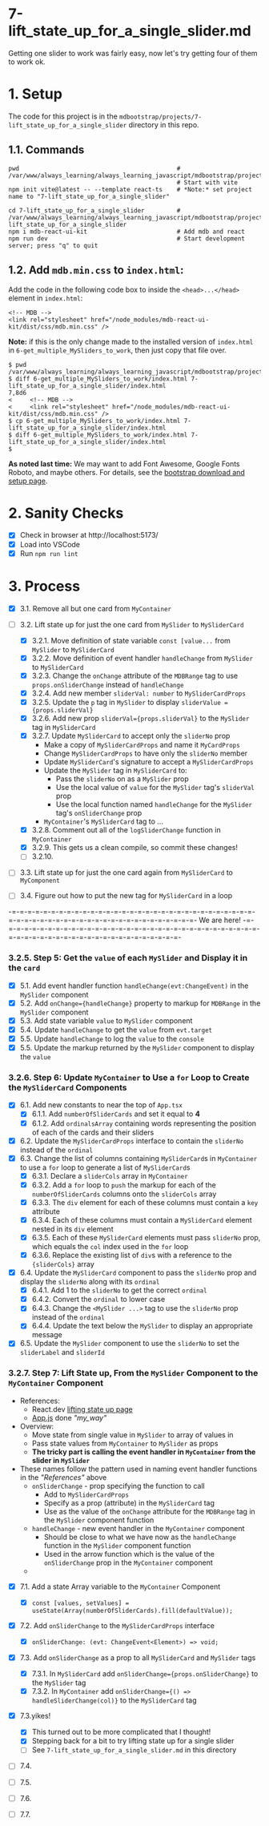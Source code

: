 
# 7-lift_state_up_for_a_single_slider.md

Getting one slider to work was fairly easy, now let's try getting four of them to work ok.

# 1. Setup

The code for this project is in the `mdbootstrap/projects/7-lift_state_up_for_a_single_slider` directory in this repo.

## 1.1. Commands

```
pwd                                            # /var/www/always_learning/always_learning_javascript/mdbootstrap/projects
                                               # Start with vite
npm init vite@latest -- --template react-ts    # *Note:* set project name to "7-lift_state_up_for_a_single_slider"

cd 7-lift_state_up_for_a_single_slider         # /var/www/always_learning/always_learning_javascript/mdbootstrap/projects/7-lift_state_up_for_a_single_slider
npm i mdb-react-ui-kit                         # Add mdb and react
npm run dev                                    # Start development server; press "q" to quit
```

## 1.2. Add `mdb.min.css` to `index.html`:

Add the code in the following code box to inside the `<head>...</head>` element in `index.html`:

```
<!-- MDB -->
<link rel="stylesheet" href="/node_modules/mdb-react-ui-kit/dist/css/mdb.min.css" />
```

**Note:** if this is the only change made to the installed version of `index.html` in `6-get_multiple_MySliders_to_work`,
then just copy that file over.

```
$ pwd
/var/www/always_learning/always_learning_javascript/mdbootstrap/projects
$ diff 6-get_multiple_MySliders_to_work/index.html 7-lift_state_up_for_a_single_slider/index.html
7,8d6
<     <!-- MDB -->
<     <link rel="stylesheet" href="/node_modules/mdb-react-ui-kit/dist/css/mdb.min.css" />
$ cp 6-get_multiple_MySliders_to_work/index.html 7-lift_state_up_for_a_single_slider/index.html
$ diff 6-get_multiple_MySliders_to_work/index.html 7-lift_state_up_for_a_single_slider/index.html
$
```

**As noted last time:** We may want to add Font Awesome, Google Fonts Roboto, and maybe others.
For details, see the
[bootstrap download and setup page](https://mdbootstrap.com/learn/mdb-foundations/bootstrap/download-and-setup/).

# 2. Sanity Checks

- [x] Check in browser at http://localhost:5173/
- [x] Load into VSCode
- [x] Run `npm run lint`

# 3. Process

- [x] 3.1. Remove all but one card from `MyContainer`
- [ ] 3.2. Lift state up for just the one card from `MySlider` to `MySliderCard`
  - [x] 3.2.1. Move definition of state variable `const [value...` from `MySlider` to `MySliderCard`
  - [x] 3.2.2. Move definition of event handler `handleChange` from `MySlider` to `MySliderCard`
  - [x] 3.2.3. Change the `onChange` attribute of the `MDBRange` tag to use `props.onSliderChange` instead of `handleChange`
  - [x] 3.2.4. Add new member `sliderVal: number` to `MySliderCardProps`
  - [x] 3.2.5. Update the `p` tag in `MySlider` to display `sliderValue = {props.sliderVal}`
  - [x] 3.2.6. Add new prop `sliderVal={props.sliderVal}` to the `MySlider` tag in `MySliderCard`
  - [x] 3.2.7. Update `MySliderCard` to accept only the `sliderNo` prop
    - Make a copy of `MySliderCardProps` and name it `MyCardProps`
    - Change `MySliderCardProps` to have only the `sliderNo` member
    - Update `MySliderCard`'s signature to accept a `MySliderCardProps`
    - Update the `MySlider` tag in `MySliderCard` to:
      - Pass the `sliderNo` on as a `MySlider` prop
      - Use the local value of `value` for the `MySlider` tag's `sliderVal` prop
      - Use the local function named `handleChange` for the `MySlider` tag's `onSliderChange` prop
    - `MyContainer`'s `MySliderCard` tag to ...   
  - [x] 3.2.8. Comment out all of the `logSliderChange` function in `MyContainer`
  - [x] 3.2.9. This gets us a clean compile, so commit these changes!
  - [ ] 3.2.10. 
- [ ] 3.3. Lift state up for just the one card again from `MySliderCard` to `MyComponent`
- [ ] 3.4. Figure out how to put the new tag for `MySliderCard` in a loop


-=-=-=-=-=-=-=-=-=-=-=-=-=-=-=-=-=-=-=-=-=-=-=-=-=-=-=-=-=-=-=-=-=-=-=-=-=-=-=-=-=-=-=-=-=-=-=-=-=-=-=-=-=-=-=-
We are here!
-=-=-=-=-=-=-=-=-=-=-=-=-=-=-=-=-=-=-=-=-=-=-=-=-=-=-=-=-=-=-=-=-=-=-=-=-=-=-=-=-=-=-=-=-=-=-=-=-=-=-=-=-=-=-=-


### 3.2.5. Step 5: Get the `value` of each `MySlider` and Display it in the `card`

- [x] 5.1. Add event handler function `handleChange(evt:ChangeEvent)` in the `MySlider` component
- [x] 5.2. Add `onChange={handleChange}` property to markup for `MDBRange` in the `MySlider` component
- [x] 5.3. Add state variable `value` to `MySlider` component
- [x] 5.4. Update `handleChange` to get the `value` from `evt.target`
- [x] 5.5. Update `handleChange` to log the `value` to the `console`
- [x] 5.5. Update the markup returned by the `MySlider` component to display the `value`

### 3.2.6. Step 6: Update `MyContainer` to Use a `for` Loop to Create the `MySliderCard` Components

- [x] 6.1. Add new constants to near the top of `App.tsx`
  - [x] 6.1.1. Add `numberOfSliderCards` and set it equal to **4**
  - [x] 6.1.2.  Add `ordinalsArray` containing words representing the position of each of the cards and their sliders
- [x] 6.2. Update the `MySliderCardProps` interface to contain the `sliderNo` instead of the `ordinal`
- [x] 6.3. Change the list of columns containing `MySliderCard`s in `MyContainer` to use a `for` loop to generate a list of `MySliderCard`s
  - [x] 6.3.1. Declare a `sliderCols` array in `MyContainer`
  - [x] 6.3.2. Add a `for` loop to `push` the markup for each of the `numberOfSliderCards` columns onto the `sliderCols` array
  - [x] 6.3.3. The `div` element for each of these columns must contain a `key` attribute
  - [x] 6.3.4. Each of these columns must contain a `MySliderCard` element nested in its `div` element
  - [x] 6.3.5. Each of these `MySliderCard` elements must pass `sliderNo` prop, which equals the `col` index used in the `for` loop
  - [x] 6.3.6. Replace the existing list of `div`s with a reference to the `{sliderCols}` array
- [x] 6.4. Update the `MySliderCard` component to pass the `sliderNo` prop and display the `sliderNo` along with its `ordinal`
  - [x] 6.4.1. Add 1 to the `sliderNo` to get the correct `ordinal`
  - [x] 6.4.2. Convert the `ordinal` to lower case
  - [x] 6.4.3. Change the `<MySlider ...>` tag to use the `sliderNo` prop instead of the `ordinal`
  - [x] 6.4.4. Update the text below the `MySlider` to display an appropriate message
- [x] 6.5. Update the `MySlider` component to use the `sliderNo` to set the `sliderLabel` and `sliderId`

### 3.2.7. Step 7: Lift State up, From the `MySlider` Component to the `MyContainer` Component

- References:
  - React.dev [lifting state up page](https://react.dev/learn/tutorial-tic-tac-toe#lifting-state-up)
  - [App.js](https://github.com/tomwhartung/always_learning_javascript/blob/master/reactjs/projects/ttt-my_way-app/src/App.js) done *"my_way"*
- Overview:
  - Move state from single value in `MySlider` to array of values in
  - Pass state values from `MyContainer` to `MySlider` as props
  - **The tricky part is calling the event handler in `MyContainer` from the slider in `MySlider`**
- These names follow the pattern used in naming event handler functions in the *"References"* above
  - `onSliderChange` - prop specifying the function to call
    - Add to `MySliderCardProps`
    - Specify as a prop (attribute) in the `MySliderCard` tag
    - Use as the value of the `onChange` attribute for the `MDBRange` tag in the `MySlider` component function
  - `handleChange` - new event handler in the `MyContainer` component
    - Should be close to what we have now as the `handleChange` function in the `MySlider` component function
    - Used in the arrow function which is the value of the `onSliderChange` prop in the `MyContainer` component
  - 

- [x] 7.1. Add a state Array variable to the `MyContainer` Component
  - [x] `const [values, setValues] = useState(Array(numberOfSliderCards).fill(defaultValue));`
- [x] 7.2. Add `onSliderChange` to the `MySliderCardProps` interface
  - [x] `onSliderChange: (evt: ChangeEvent<Element>) => void;`
- [x] 7.3. Add `onSliderChange` as a prop to all `MySliderCard` and `MySlider` tags
  - [x] 7.3.1. In `MySliderCard` add `onSliderChange={props.onSliderChange}` to the `MySlider` tag
  - [x] 7.3.2. In `MyContainer` add `onSliderChange={() => handleSliderChange(col)}` to the `MySliderCard` tag
- [x] 7.3.yikes!
  - [x] This turned out to be more complicated that I thought!
  - [x] Stepping back for a bit to try lifting state up for a single slider
  - [ ] See `7-lift_state_up_for_a_single_slider.md` in this directory
- [ ] 7.4. 
- [ ] 7.5. 
- [ ] 7.6. 
- [ ] 7.7. 

